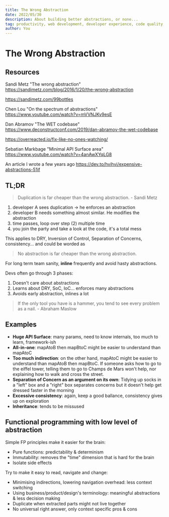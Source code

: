 ```yaml
---
title: The Wrong Abstraction
date: 2022/05/30
description: About building better abstractions, or none...
tag: productivity, web development, developer experience, code quality, functional programming
author: You
---
```


# The Wrong Abstraction

## Resources

Sandi Metz "The wrong abstraction" https://sandimetz.com/blog/2016/1/20/the-wrong-abstraction

https://sandimetz.com/99bottles

Chen Lou "On the spectrum of abstractions" https://www.youtube.com/watch?v=mVVNJKv9esE

Dan Abramov "The WET codebase" https://www.deconstructconf.com/2019/dan-abramov-the-wet-codebase

https://overreacted.io/fix-like-no-ones-watching/

Sebatian Markbage "Minimal API Surface area" https://www.youtube.com/watch?v=4anAwXYqLG8

An article I wrote a few years ago https://dev.to/hvihvi/expensive-abstractions-51if

## TL;DR

> Duplication is far cheaper than the wrong abstraction. - Sandi Metz

1. developer A sees duplication -> he enforces an abstraction
2. developer B needs something almost similar. He modifies the abstraction
3. time passes, loop over step (2) multiple time
4. you join the party and take a look at the code, it's a total mess

This applies to DRY, Inversion of Control, Separation of Concerns, consistency... and could be worded as

> No abstraction is far cheaper than the wrong abstraction.

For long term team sanity, **inline** frequently and avoid hasty abstractions.

Devs often go through 3 phases:

1. Doesn't care about abstractions
2. Learns about DRY, SoC, IoC... enforces many abstractions
3. Avoids early abstraction, inlines a lot

> If the only tool you have is a hammer, you tend to see every problem as a nail. - Abraham Maslow

## Examples

- **Huge API Surface**: many params, need to know internals, too much to learn, framework-ish
- **All-in-one**: mapAtoB then mapBtoC might be easier to understand than mapAtoC
- **Too much indirection**: on the other hand, mapAtoC might be easier to understand than mapAtoB then mapBtoC. If someone asks how to go to the eiffel tower, telling them to go to Champs de Mars won't help, nor explaining how to walk and cross the street.
- **Separation of Concern as an argument on its own**: Tidying up socks in a "left" box and a "right" box separates concerns but it doesn't help get dressed faster in the morning
- **Excessive consistency**: again, keep a good ballance, consistency gives up on exploration
- **Inheritance**: tends to be missused

## Functional programming with low level of abstraction

Simple FP principles make it easier for the brain:

- Pure functions: predictability & determinism
- Immutability: removes the "time" dimension that is hard for the brain
- Isolate side effects

Try to make it easy to read, navigate and change:

- Minimising indirections, lowering navigation overhead: less context switching
- Using business/product/design's terminology: meaningful abstractions & less decision making
- Duplicate when extracted parts might not live together
- No universal right answer, only context specific pros & cons
